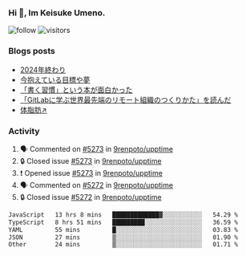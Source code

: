 ### Hi 👋, Im Keisuke Umeno.

<!--
**9renpoto/9renpoto** is a ✨ _special_ ✨ repository because its `README.md` (this file) appears on your GitHub profile.

Here are some ideas to get you started:

- 🔭 I’m currently working on ...
- 🌱 I’m currently learning ...
- 👯 I’m looking to collaborate on ...
- 🤔 I’m looking for help with ...
- 💬 Ask me about ...
- 📫 How to reach me: ...
- 😄 Pronouns: ...
- ⚡ Fun fact: ...
-->

![follow](https://img.shields.io/github/followers/9renpoto?label=Follow&style=social)
![visitors](https://komarev.com/ghpvc/?username=9renpoto&label=Profile%20views&color=0e75b6&style=flat)

### Blogs posts

<!-- BLOG-POST-LIST:START -->
- [2024年終わり](https://9renpoto.win/entry/2024/12/31/2024-end)
- [今抱えている目標や夢](https://9renpoto.win/entry/2024/12/02/objective)
- [「書く習慣」という本が面白かった](https://9renpoto.win/entry/2024/11/11/leave_a_feeling_sad)
- [「GitLabに学ぶ世界最先端のリモート組織のつくりかた」を読んだ](https://9renpoto.win/entry/2024/09/10/remote_organization)
- [体脂肪↗](https://9renpoto.win/entry/2024/08/12/gaining_fat)
<!-- BLOG-POST-LIST:END -->

### Activity

<!--START_SECTION:activity-->
1. 🗣 Commented on [#5273](https://github.com/9renpoto/upptime/issues/5273#issuecomment-2628557215) in [9renpoto/upptime](https://github.com/9renpoto/upptime)
2. 🔒 Closed issue [#5273](https://github.com/9renpoto/upptime/issues/5273) in [9renpoto/upptime](https://github.com/9renpoto/upptime)
3. ❗ Opened issue [#5273](https://github.com/9renpoto/upptime/issues/5273) in [9renpoto/upptime](https://github.com/9renpoto/upptime)
4. 🗣 Commented on [#5272](https://github.com/9renpoto/upptime/issues/5272#issuecomment-2628498067) in [9renpoto/upptime](https://github.com/9renpoto/upptime)
5. 🔒 Closed issue [#5272](https://github.com/9renpoto/upptime/issues/5272) in [9renpoto/upptime](https://github.com/9renpoto/upptime)
<!--END_SECTION:activity-->

<!--START_SECTION:waka-->

```txt
JavaScript   13 hrs 8 mins   █████████████▓░░░░░░░░░░░   54.29 %
TypeScript   8 hrs 51 mins   █████████░░░░░░░░░░░░░░░░   36.59 %
YAML         55 mins         █░░░░░░░░░░░░░░░░░░░░░░░░   03.83 %
JSON         27 mins         ▒░░░░░░░░░░░░░░░░░░░░░░░░   01.90 %
Other        24 mins         ▒░░░░░░░░░░░░░░░░░░░░░░░░   01.71 %
```

<!--END_SECTION:waka-->
